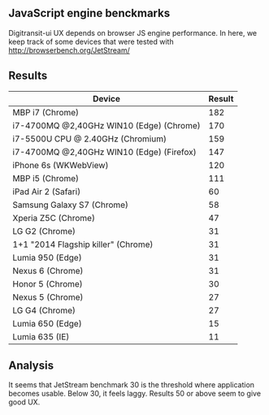 ## JavaScript engine benckmarks

Digitransit-ui UX depends on browser JS engine performance. In here, we keep track of some devices that were tested with http://browserbench.org/JetStream/

## Results

| Device                                    | Result |
|-------------------------------------------|--------|
| MBP i7 (Chrome)                           | 182    |
| i7-4700MQ @2,40GHz WIN10 (Edge) (Chrome)  | 170    |
| i7-5500U CPU @ 2.40GHz (Chromium)         | 159    |
| i7-4700MQ @2,40GHz WIN10 (Edge) (Firefox) | 147    |
| iPhone 6s (WKWebView)                     | 120    |
| MBP i5 (Chrome)                           | 111    |
| iPad Air 2 (Safari)                       | 60     |
| Samsung Galaxy S7 (Chrome)                | 58     |
| Xperia Z5C (Chrome)                       | 47     |
| LG G2 (Chrome)                            | 31     |
| 1+1 "2014 Flagship killer" (Chrome)       | 31     |
| Lumia 950 (Edge)                          | 31     |
| Nexus 6 (Chrome)                          | 31     |
| Honor 5 (Chrome)                          | 30     |
| Nexus 5 (Chrome)                          | 27     |
| LG G4 (Chrome)                            | 27     |
| Lumia 650 (Edge)                          | 15     |
| Lumia 635 (IE)                            | 11     |

## Analysis

It seems that JetStream benchmark 30 is the threshold where application becomes usable. Below 30, it feels laggy. Results 50 or above seem to give good UX.
